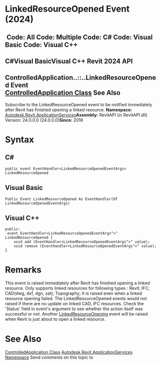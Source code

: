 # LinkedResourceOpened Event (2024)

﻿
 Code: All Code: Multiple Code: C# Code: Visual Basic Code: Visual C++   
---  
C#Visual BasicVisual C++
Revit 2024 API  
---  
ControlledApplication..::..LinkedResourceOpened Event  
[ControlledApplication Class](35859972-2407-3910-cb07-bbb337e307e6.md "ControlledApplication Class") See Also  
---  
Subscribe to the LinkedResourceOpened event to be notified immediately after Revit has finished opening a linked resource. 
**Namespace:** [Autodesk.Revit.ApplicationServices](91957e18-2935-006c-83ab-3b5b9dbb5928.md "Autodesk.Revit.ApplicationServices Namespace")**Assembly:** RevitAPI (in RevitAPI.dll) Version: 24.0.0.0 (24.0.0.0)**Since:** 2018 
# Syntax
C#  
---  
```text
public event EventHandler<LinkedResourceOpenedEventArgs> LinkedResourceOpened
```
  
Visual Basic  
---  
```text
Public Event LinkedResourceOpened As EventHandler(Of LinkedResourceOpenedEventArgs)
```
  
Visual C++  
---  
```text
public:
 event EventHandler<LinkedResourceOpenedEventArgs^>^ LinkedResourceOpened {
	void add (EventHandler<LinkedResourceOpenedEventArgs^>^ value);
	void remove (EventHandler<LinkedResourceOpenedEventArgs^>^ value);
}
```
  
# Remarks
This event is raised immediately after Revit has finished opening a linked resource. Only supports linked resources for following types : Revit; IFC; CAD(dwg, dxf, dgn, sat); Topography; It is raised even when a linked resource opening failed. The LinkedResourceOpened events would not raised if there are no update on linked CAD, IFC resources. 
Check the 'Status' field in event's argument to see whether the action itself was successful or not.
Another [LinkedResourceOpening](54d34744-25e2-4e7b-87ef-695aa00fe899.md "LinkedResourceOpening Event") event will be raised when Revit is just about to open a linked resource.
# See Also
[ControlledApplication Class](35859972-2407-3910-cb07-bbb337e307e6.md "ControlledApplication Class")
[Autodesk.Revit.ApplicationServices Namespace](91957e18-2935-006c-83ab-3b5b9dbb5928.md "Autodesk.Revit.ApplicationServices Namespace")
Send comments on this topic to 